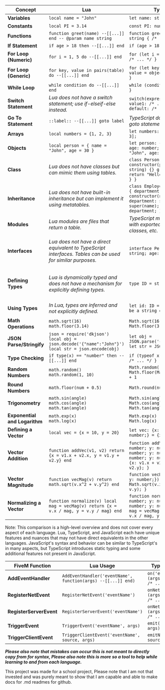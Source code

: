 | Concept | Lua | TypeScript | JavaScript |
|---------|-----|------------|------------|
| **Variables** | `local name = "John"` | `let name: string = "John";` | `let name = "John";` |
| **Constants** | `local PI = 3.14` | `const PI: number = 3.14;` | `const PI = 3.14;` |
| **Functions** | `function greet(name) --[[...]] end -- @param name string` | `function greet(name: string): string { /* ... */ }` | `function greet(name) { /* ... */ }` |
| **If Statement** | `if age > 18 then --[[...]] end` | `if (age > 18) { /* ... */ }` | `if (age > 18) { /* ... */ }` |
| **For Loop (Numeric)** | `for i = 1, 5 do --[[...]] end` | `for (let i = 1; i <= 5; i++) { /* ... */ }` | `for (let i = 1; i <= 5; i++) { /* ... */ }` |
| **For Loop (Generic)** | `for key, value in pairs(table) do --[[...]] end` | `for (let key in object) { let value = object[key]; /* ... */ }` | `for (const [key, value] in Object.entries(object)) { }` *Key should always be const* |
| **While Loop** | `while condition do --[[...]] end` | `while (condition) { /* ... */ }` | `while (condition) { /* ... */ }` |
| **Switch Statement** | *Lua does not have a switch statement; use if-elseif-else instead.* | `switch(expression) { case value1: /* ... */ break; default: /* ... */ }` | `switch(expression) { case value1: /* ... */ break; default: /* ... */ }` |
| **Go To Statement** | `::label:: --[[...]] goto label` | *TypeScript does not support goto statements.* | *JavaScript does not support goto statements.* |
| **Arrays** | `local numbers = {1, 2, 3}` | `let numbers: number[] = [1, 2, 3];` | `let numbers = [1, 2, 3];` |
| **Objects** | `local person = { name = "John", age = 30 }` | `let person: { name: string; age: number; } = { name: "John", age: 30 };` | `let person = { name: "John", age = 30 };` |
| **Class** | *Lua does not have classes but can mimic them using tables.* | `class Person { name: string; constructor(private name: string) {} greet(): string { return "Hello, " + this.name; } }` | `class Person { constructor(name) { this.name = name; } greet() { return "Hello, " + this.name; } }` |
| **Inheritance** | *Lua does not have built-in inheritance but can implement it using metatables.* | `class Employee extends Person { department: string; constructor(name: string, department: string) { super(name); this.department = department; } }` | `class Employee extends Person { constructor(name, department) { super(name); this.department = department; } }` |
| **Modules** | *Lua modules are files that return a table.* | *TypeScript modules are files with exported functions, classes, etc.* | *JavaScript modules are files with exported functions, classes, etc.* |
| **Interfaces** | *Lua does not have a direct equivalent to TypeScript interfaces. Tables can be used for similar purposes.* | `interface Person { name: string; age: number; }` | *JavaScript does not have interfaces. Object shapes are often enforced through JSDoc comments or implied by object literals.* |
| **Defining Types** | *Lua is dynamically typed and does not have a mechanism for explicitly defining types.* | <code>type ID = string &#124; number;</code> | *JavaScript is dynamically typed; specific types are not defined, but type checking can be enforced with tools like JSDoc.* |
| **Using Types** | *In Lua, types are inferred and not explicitly defined.* | `let id: ID = "1234"; // ID can be a string or a number` | `let id = "1234"; // Type is inferred and can be string, number, etc.` |
| **Math Operations** | `math.sqrt(16)`<br>`math.floor(3.14)` | `Math.sqrt(16)`<br>`Math.floor(3.14)` | `Math.sqrt(16)`<br>`Math.floor(3.14)` |
| **JSON Parse/Stringify** | `json = require('dkjson')`<br>`local obj = json.decode('{"name":"John"}')`<br>`local str = json.encode(obj)` | `let obj = JSON.parse('{"name":"John"}');`<br>`let str = JSON.stringify(obj);` | `let obj = JSON.parse('{"name":"John"}');`<br>`let str = JSON.stringify(obj);` |
| **Type Checking** | `if type(x) == "number" then --[[...]] end` | `if (typeof x === "number") { /* ... */ }` | `if (typeof x === "number") { /* ... */ }` |
| **Random Numbers** | `math.random()`<br>`math.random(1, 10)` | `Math.random()`<br>`Math.floor(Math.random() * 10) + 1` | `Math.random()`<br>`Math.floor(Math.random() * 10) + 1` |
| **Round Numbers** | `math.floor(num + 0.5)` | `Math.round(num)` | `Math.round(num)` |
| **Trigonometry** | `math.sin(angle)`<br>`math.cos(angle)`<br>`math.tan(angle)` | `Math.sin(angle)`<br>`Math.cos(angle)`<br>`Math.tan(angle)` | `Math.sin(angle)`<br>`Math.cos(angle)`<br>`Math.tan(angle)` |
| **Exponential and Logarithm** | `math.exp(x)`<br>`math.log(x)` | `Math.exp(x)`<br>`Math.log(x)` | `Math.exp(x)`<br>`Math.log(x)` |
| **Defining a Vector** | `local vec = {x = 10, y = 20}` | `let vec: {x: number; y: number;} = {x: 10, y: 20};` | `let vec = {x: 10, y: 20};` |
| **Vector Addition** | `function addVec(v1, v2) return {x = v1.x + v2.x, y = v1.y + v2.y} end` | `function addVec(v1: {x: number; y: number;}, v2: {x: number; y: number;}): {x: number; y: number;} { return {x: v1.x + v2.x, y: v1.y + v2.y}; }` | `function addVec(v1, v2) { return {x: v1.x + v2.x, y: v1.y + v2.y}; }` |
| **Vector Magnitude** | `function vecMag(v) return math.sqrt(v.x^2 + v.y^2) end` | `function vecMag(v: {x: number; y: number;}): number { return Math.sqrt(v.x * v.x + v.y * v.y); }` | `function vecMag(v) { return Math.sqrt(v.x * v.x + v.y * v.y); }` |
| **Normalizing a Vector** | `function normalize(v) local mag = vecMag(v) return {x = v.x / mag, y = v.y / mag} end` | `function normalize(v: {x: number; y: number;}): {x: number; y: number;} { const mag = vecMag(v); return {x: v.x / mag, y: v.y / mag}; }` | `function normalize(v) { const mag = vecMag(v); return {x: v.x / mag, y: v.y / mag}; }` |

Note: This comparison is a high-level overview and does not cover every aspect of each language. Lua, TypeScript, and JavaScript each have unique features and nuances that may not have direct equivalents in the other languages. JavaScript's syntax and behavior can be similar to TypeScript's in many aspects, but TypeScript introduces static typing and some additional features not present in JavaScript.

| FiveM Function  | Lua Usage | TypeScript Usage | JavaScript Usage |
|---------|-----------|------------------|------------------|
| **AddEventHandler** | `AddEventHandler('eventName', function(args) --[[...]] end)` | `on('eventName', (args: ArgType) => { /* ... */ });` | `on('eventName', function(args) { /* ... */ });` |
| **RegisterNetEvent** | `RegisterNetEvent('eventName')` | `onNet('eventName', (args: ArgType) => { /* ... */ });` | `onNet('eventName', function(args) { /* ... */ });` |
| **RegisterServerEvent** | `RegisterServerEvent('eventName')` | `onNet('eventName', (args: ArgType) => { /* ... */ });` | `onNet('eventName', function(args) { /* ... */ });` |
| **TriggerEvent** | `TriggerEvent('eventName', args)` | `emit('eventName', args);` | `emit('eventName', args);` |
| **TriggerClientEvent** | `TriggerClientEvent('eventName', source, args)` | `emitNet('eventName', source, args);` | `emitNet('eventName', source, args);` |


***Please also note that mistakes can occur this is not meant to directly copy from for syntax, Please also note this is more so a tool to help while learning to and from each language.***

This project was made for a school project, Please note that I am not that invested and was purely meant to show that I am capable and able to make docs for .md readmes for github.
